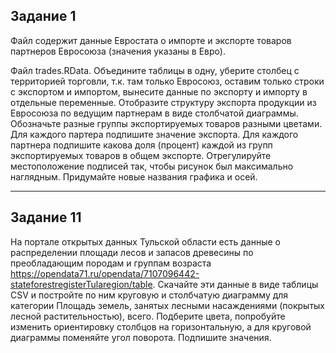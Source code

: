 ## Задание 1
Файл содержит данные Евростата о импорте и экспорте товаров партнеров Евросоюза (значения указаны в Евро). 

Файл trades.RData. Объедините таблицы в одну, уберите столбец с территорией торговли, т.к. там только Евросоюз, оставим только строки с экспортом и импортом, вынесите данные по экспорту и импорту в отдельные переменные. Отобразите структуру экспорта продукции из Евросоюза по ведущим партнерам в виде столбчатой диаграммы. Обозначьте разные группы экспортируемых товаров разными цветами. Для каждого партера подпишите значение экспорта. Для каждого партнера подпишите какова доля (процент) каждой из групп экспортируемых товаров в общем экспорте. Отрегулируйте местоположение подписей так, чтобы рисунок был максимально наглядным. Придумайте новые названия графика и осей. 
***

## Задание 11
На портале открытых данных Тульской области есть данные о распределении площади лесов и запасов древесины по преобладающим породам и группам возраста https://opendata71.ru/opendata/7107096442-stateforestregisterTularegion/table. Скачайте эти данные в виде таблицы CSV и постройте по ним круговую и столбчатую диаграмму для категории Площадь земель, занятых лесными насаждениями (покрытых лесной растительностью), всего. Подберите цвета, попробуйте изменить ориентировку столбцов на горизонтальную, а для круговой диаграммы поменяйте угол поворота. Подпишите значения. 

